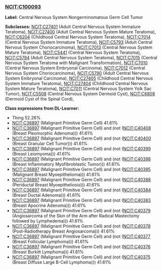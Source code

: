 
### [NCIT:C100093](http://purl.obolibrary.org/obo/NCIT_C100093)
**Label:** Central Nervous System Nongerminomatous Germ Cell Tumor

**Subclasses:** [NCIT:C27401](http://purl.obolibrary.org/obo/NCIT_C27401) (Adult Central Nervous System Immature Teratoma), [NCIT:C27400](http://purl.obolibrary.org/obo/NCIT_C27400) (Adult Central Nervous System Mature Teratoma), [NCIT:C6204](http://purl.obolibrary.org/obo/NCIT_C6204) (Childhood Central Nervous System Teratoma), [NCIT:C7014](http://purl.obolibrary.org/obo/NCIT_C7014) (Central Nervous System Immature Teratoma), [NCIT:C5793](http://purl.obolibrary.org/obo/NCIT_C5793) (Adult Central Nervous System Choriocarcinoma), [NCIT:C7013](http://purl.obolibrary.org/obo/NCIT_C7013) (Central Nervous System Mature Teratoma), [NCIT:C5441](http://purl.obolibrary.org/obo/NCIT_C5441) (Central Nervous System Teratoma), [NCIT:C5794](http://purl.obolibrary.org/obo/NCIT_C5794) (Adult Central Nervous System Teratoma), [NCIT:C7015](http://purl.obolibrary.org/obo/NCIT_C7015) (Central Nervous System Teratoma with Malignant Transformation), [NCIT:C7010](http://purl.obolibrary.org/obo/NCIT_C7010) (Central Nervous System Embryonal Carcinoma), [NCIT:C7012](http://purl.obolibrary.org/obo/NCIT_C7012) (Central Nervous System Choriocarcinoma), [NCIT:C5790](http://purl.obolibrary.org/obo/NCIT_C5790) (Adult Central Nervous System Embryonal Carcinoma), [NCIT:C27405](http://purl.obolibrary.org/obo/NCIT_C27405) (Childhood Central Nervous System Immature Teratoma), [NCIT:C27404](http://purl.obolibrary.org/obo/NCIT_C27404) (Childhood Central Nervous System Mature Teratoma), [NCIT:C7011](http://purl.obolibrary.org/obo/NCIT_C7011) (Central Nervous System Yolk Sac Tumor), [NCIT:C5508](http://purl.obolibrary.org/obo/NCIT_C5508) (Central Nervous System Dermoid Cyst), [NCIT:C6808](http://purl.obolibrary.org/obo/NCIT_C6808) (Dermoid Cyst of the Spinal Cord), 

**Class expressions from DL-Learner:**

- Thing 52.26%
- [NCIT:C36897](http://purl.obolibrary.org/obo/NCIT_C36897) (Malignant Primitive Germ Cell) 41.61%
- [NCIT:C36897](http://purl.obolibrary.org/obo/NCIT_C36897) (Malignant Primitive Germ Cell) and (not ([NCIT:C40408](http://purl.obolibrary.org/obo/NCIT_C40408) (Breast Pleomorphic Adenoma))) 41.61%
- [NCIT:C36897](http://purl.obolibrary.org/obo/NCIT_C36897) (Malignant Primitive Germ Cell) and (not ([NCIT:C40400](http://purl.obolibrary.org/obo/NCIT_C40400) (Breast Granular Cell Tumor))) 41.61%
- [NCIT:C36897](http://purl.obolibrary.org/obo/NCIT_C36897) (Malignant Primitive Germ Cell) and (not ([NCIT:C40399](http://purl.obolibrary.org/obo/NCIT_C40399) (Breast Leiomyoma))) 41.61%
- [NCIT:C36897](http://purl.obolibrary.org/obo/NCIT_C36897) (Malignant Primitive Germ Cell) and (not ([NCIT:C40398](http://purl.obolibrary.org/obo/NCIT_C40398) (Breast Inflammatory Myofibroblastic Tumor))) 41.61%
- [NCIT:C36897](http://purl.obolibrary.org/obo/NCIT_C36897) (Malignant Primitive Germ Cell) and (not ([NCIT:C40395](http://purl.obolibrary.org/obo/NCIT_C40395) (Malignant Breast Myoepithelioma))) 41.61%
- [NCIT:C36897](http://purl.obolibrary.org/obo/NCIT_C36897) (Malignant Primitive Germ Cell) and (not ([NCIT:C40388](http://purl.obolibrary.org/obo/NCIT_C40388) (Periductal Breast Myoepitheliosis))) 41.61%
- [NCIT:C36897](http://purl.obolibrary.org/obo/NCIT_C36897) (Malignant Primitive Germ Cell) and (not ([NCIT:C40384](http://purl.obolibrary.org/obo/NCIT_C40384) (Breast Ductal Adenoma))) 41.61%
- [NCIT:C36897](http://purl.obolibrary.org/obo/NCIT_C36897) (Malignant Primitive Germ Cell) and (not ([NCIT:C40383](http://purl.obolibrary.org/obo/NCIT_C40383) (Breast Apocrine Adenoma))) 41.61%
- [NCIT:C36897](http://purl.obolibrary.org/obo/NCIT_C36897) (Malignant Primitive Germ Cell) and (not ([NCIT:C40379](http://purl.obolibrary.org/obo/NCIT_C40379) (Angiosarcoma of the Skin of the Arm after Radical Mastectomy followed by Lymphedema))) 41.61%
- [NCIT:C36897](http://purl.obolibrary.org/obo/NCIT_C36897) (Malignant Primitive Germ Cell) and (not ([NCIT:C40378](http://purl.obolibrary.org/obo/NCIT_C40378) (Post-Radiotherapy Breast Angiosarcoma))) 41.61%
- [NCIT:C36897](http://purl.obolibrary.org/obo/NCIT_C36897) (Malignant Primitive Germ Cell) and (not ([NCIT:C40377](http://purl.obolibrary.org/obo/NCIT_C40377) (Breast Follicular Lymphoma))) 41.61%
- [NCIT:C36897](http://purl.obolibrary.org/obo/NCIT_C36897) (Malignant Primitive Germ Cell) and (not ([NCIT:C40376](http://purl.obolibrary.org/obo/NCIT_C40376) (Breast Burkitt Lymphoma))) 41.61%
- [NCIT:C36897](http://purl.obolibrary.org/obo/NCIT_C36897) (Malignant Primitive Germ Cell) and (not ([NCIT:C40375](http://purl.obolibrary.org/obo/NCIT_C40375) (Breast Diffuse Large B-Cell Lymphoma))) 41.61%



